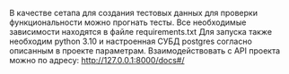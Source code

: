 В качестве сетапа для создания тестовых данных для проверки функциональности можно прогнать тесты.
Все необходимые зависимости находятся в файле requirements.txt
Для запуска также необходим python 3.10 и настроенная СУБД postgres согласно описанным в проекте параметрам.
Взаимодействовать с API проекта можно по адресу: http://127.0.0.1:8000/docs#/